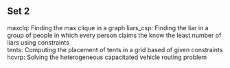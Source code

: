 ## Set 2

maxclq: Finding the max clique in a graph
liars_csp: Finding the liar in a group of people in which every person claims the know the least number of liars using constraints  
tents: Computing the placement of tents in a grid based of given constraints  
hcvrp: Solving the heterogeneous capacitated vehicle routing problem  
